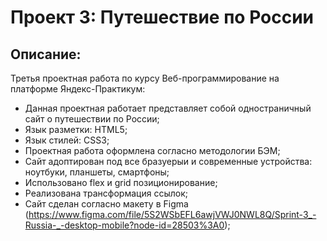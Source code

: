# Проект 3: Путешествие по России

## Описание:
Третья проектная работа по курсу Веб-программирование на платформе Яндекс-Практикум:
* Данная проектная работает представляет собой одностраничный сайт о путешествии по России;
* Язык разметки: HTML5;
* Язык стилей: CSS3;
* Проектная работа оформлена согласно методологии БЭМ;
* Сайт адоптирован под все бразуерыи и современные устройства: ноутбуки, планшеты, смартфоны;
* Использовано flex и grid позиционирование;
* Реализована трансформация ссылок;
* Сайт сделан согласно макету в Figma (https://www.figma.com/file/5S2WSbEFL6awjVWJ0NWL8Q/Sprint-3_-Russia-_-desktop-mobile?node-id=28503%3A0);





